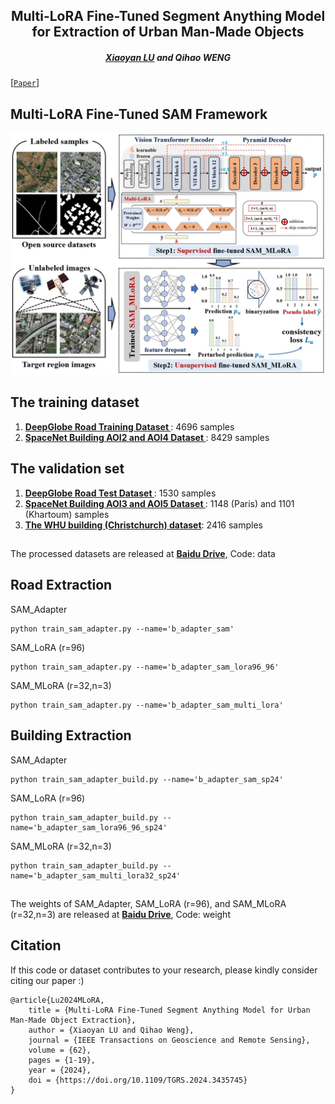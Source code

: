 <h2 align="center">Multi-LoRA Fine-Tuned Segment Anything Model for Extraction of Urban Man-Made Objects </h2>

<h5 align="center"> <a href="https://scholar.google.com/citations?user=MDA37NMAAAAJ&hl=zh-CN">Xiaoyan LU</a> and
<a>Qihao WENG</a></h5>


[[`Paper`](https://ieeexplore.ieee.org/abstract/document/10637992)] 


## Multi-LoRA Fine-Tuned SAM Framework

<div align="center">
  <img src="./img/SAM_LoRA.png?raw=true">
</div>

## The training dataset

1. [<b>DeepGlobe Road Training Dataset </b>](https://competitions.codalab.org/competitions/18467#participate-get_data): 4696 samples
2. [<b>SpaceNet Building AOI2 and AOI4 Dataset </b>](https://spacenet.ai/spacenet-buildings-dataset-v2/): 8429 samples

## The validation set

1. [<b>DeepGlobe Road Test Dataset </b>](https://competitions.codalab.org/competitions/18467#participate-get_data): 1530 samples
2. [<b>SpaceNet Building AOI3 and AOI5 Dataset </b>](https://spacenet.ai/spacenet-buildings-dataset-v2/): 1148 (Paris) and 1101 (Khartoum) samples
3. [<b>The WHU building (Christchurch) dataset</b>](http://gpcv.whu.edu.cn/data/building_dataset.html): 2416 samples

## 
The processed datasets are released at [<b>Baidu Drive</b>](), Code: data


## Road Extraction

SAM_Adapter
```
python train_sam_adapter.py --name='b_adapter_sam'
```

SAM_LoRA (r=96) 
```
python train_sam_adapter.py --name='b_adapter_sam_lora96_96'
```

SAM_MLoRA (r=32,n=3)
```
python train_sam_adapter.py --name='b_adapter_sam_multi_lora'
```

## Building Extraction

SAM_Adapter
```
python train_sam_adapter_build.py --name='b_adapter_sam_sp24'
```

SAM_LoRA (r=96) 
```
python train_sam_adapter_build.py --name='b_adapter_sam_lora96_96_sp24'
```

SAM_MLoRA (r=32,n=3)
```
python train_sam_adapter_build.py --name='b_adapter_sam_multi_lora32_sp24'
```

## 
The weights of SAM_Adapter, SAM_LoRA (r=96), and SAM_MLoRA (r=32,n=3) are released at [<b>Baidu Drive</b>](), Code: weight


## Citation
If this code or dataset contributes to your research, please kindly consider citing our paper :)
```
@article{Lu2024MLoRA,
    title = {Multi-LoRA Fine-Tuned Segment Anything Model for Urban Man-Made Object Extraction},
    author = {Xiaoyan LU and Qihao Weng},
    journal = {IEEE Transactions on Geoscience and Remote Sensing},
    volume = {62},
    pages = {1-19},
    year = {2024},
    doi = {https://doi.org/10.1109/TGRS.2024.3435745}
}
```
